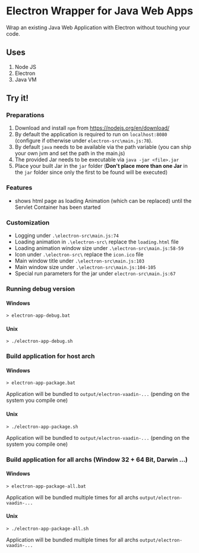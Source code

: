 # Electron Wrapper for Java Web Apps

Wrap an existing Java Web Application with Electron without touching your code.

## Uses

1. Node JS
2. Electron
3. Java VM

## Try it!

### Preparations

1. Download and install `npm` from https://nodejs.org/en/download/
2. By default the application is required to run on `localhost:8080` (configure if otherwise under `electron-src\main.js:78`).
3. By default `java` needs to be available via the path variable (you can ship your own jvm and set the path in the main.js) 
4. The provided Jar needs to be executable via `java -jar <file>.jar`  
5. Place your built Jar in the `jar` folder (__Don't place more than one Jar__ in the `jar` folder since only the first to be found will be executed)
  
### Features
- shows html page as loading Animation (which can be replaced) until the Servlet Container has been started 
  
### Customization
- Logging under `.\electron-src\main.js:74` 
- Loading animation in `.\electron-src\` replace the `loading.html` file
- Loading animation window size under `.\electron-src\main.js:58-59` 
- Icon under `.\electron-src\` replace the `icon.ico` file
- Main window title under `.\electron-src\main.js:103`
- Main window size under `.\electron-src\main.js:104-105`
- Special run parameters for the jar under `electron-src\main.js:67`

### Running debug version

#### Windows
`> electron-app-debug.bat`

#### Unix
`> ./electron-app-debug.sh`

### Build application for host arch
     
#### Windows
`> electron-app-package.bat`  

Application will be bundled to `output/electron-vaadin-...` (pending on the system you compile one)

#### Unix
`> ./electron-app-package.sh`  

Application will be bundled to `output/electron-vaadin-...`  (pending on the system you compile one)

### Build application for all archs (Window 32 + 64 Bit, Darwin ...)
     
#### Windows
`> electron-app-package-all.bat`  

Application will be bundled multiple times for all archs `output/electron-vaadin-...`

#### Unix
`> ./electron-app-package-all.sh`  

Application will be bundled multiple times for all archs `output/electron-vaadin-...`

